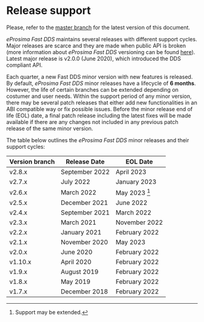 # Release support

Please, refer to the [master branch](https://github.com/eProsima/Fast-DDS/blob/master/RELEASE_SUPPORT.md) for the latest version of this document.

*eProsima Fast DDS* maintains several releases with different support cycles.
Major releases are scarce and they are made when public API is broken (more information about *eProsima Fast DDS* versioning can be found [here](https://github.com/eProsima/Fast-DDS/blob/master/VERSIONING.md)).
Latest major release is v2.0.0 (June 2020), which introduced the DDS compliant API.

Each quarter, a new Fast DDS minor version with new features is released.
By default, *eProsima Fast DDS* minor releases have a lifecycle of **6 months**.
However, the life of certain branches can be extended depending on costumer and user needs.
Within the support period of any minor version, there may be several patch releases that either add new functionalities in an ABI compatible way or fix possible issues.
Before the minor release end of life (EOL) date, a final patch release including the latest fixes will be made available if there are any changes not included in any previous patch release of the same minor version.

The table below outlines the *eProsima Fast DDS* minor releases and their support cycles:

|Version branch|Release Date|EOL Date|
|--------------|------------|--------|
|v2.8.x|September 2022|April 2023|
|v2.7.x|July 2022|January 2023|
|v2.6.x|March 2022|May 2023 [^*]|
|v2.5.x|December 2021|June 2022|
|v2.4.x|September 2021|March 2022|
|v2.3.x|March 2021|November 2022|
|v2.2.x|January 2021|February 2022|
|v2.1.x|November 2020|May 2023|
|v2.0.x|June 2020|February 2022|
|v1.10.x|April 2020|February 2022|
|v1.9.x|August 2019|February 2022|
|v1.8.x|May 2019|February 2022|
|v1.7.x|December 2018|February 2022|

[^*]: Support may be extended.
